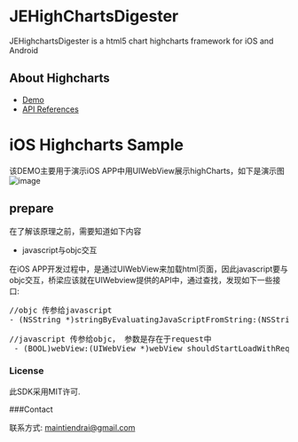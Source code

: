 JEHighChartsDigester
=============

JEHighchartsDigester is a html5 chart highcharts framework for iOS and Android

## About Highcharts
- [Demo](http://www.highcharts.com/demo)
- [API References](http://api.highcharts.com/highcharts)


# iOS Highcharts Sample
该DEMO主要用于演示iOS APP中用UIWebView展示highCharts，如下是演示图
![image](https://github.com/maintiendrai/JEHighchartsDigester/blob/master/combination-2.gif)


## prepare

在了解该原理之前，需要知道如下内容
* javascript与objc交互

在iOS APP开发过程中，是通过UIWebView来加载html页面，因此javascript要与objc交互，桥梁应该就在UIWebview提供的API中，通过查找，发现如下一些接口:
<pre>
//objc 传参给javascript
- (NSString *)stringByEvaluatingJavaScriptFromString:(NSString *)script;

//javascript 传参给objc， 参数是存在于request中
 - (BOOL)webView:(UIWebView *)webView shouldStartLoadWithRequest:(NSURLRequest *)request navigationType:(UIWebViewNavigationType)navigationType;
</pre>


### License

此SDK采用MIT许可.

###Contact

联系方式: maintiendrai@gmail.com

